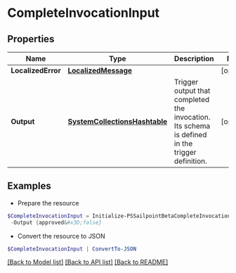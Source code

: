 # CompleteInvocationInput
## Properties

Name | Type | Description | Notes
------------ | ------------- | ------------- | -------------
**LocalizedError** | [**LocalizedMessage**](LocalizedMessage.md) |  | [optional] 
**Output** | [**SystemCollectionsHashtable**](.md) | Trigger output that completed the invocation. Its schema is defined in the trigger definition. | [optional] 

## Examples

- Prepare the resource
```powershell
$CompleteInvocationInput = Initialize-PSSailpointBetaCompleteInvocationInput  -LocalizedError null `
 -Output {approved&#x3D;false}
```

- Convert the resource to JSON
```powershell
$CompleteInvocationInput | ConvertTo-JSON
```

[[Back to Model list]](../README.md#documentation-for-models) [[Back to API list]](../README.md#documentation-for-api-endpoints) [[Back to README]](../README.md)

